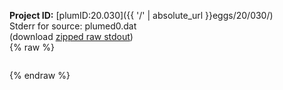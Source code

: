 **Project ID:** [plumID:20.030]({{ '/' | absolute_url }}eggs/20/030/)  
Stderr for source:  plumed0.dat   
(download [zipped raw stdout](plumed0.dat.plumed.stdout.txt.zip))  
{% raw %}
<pre>
</pre>
{% endraw %}
